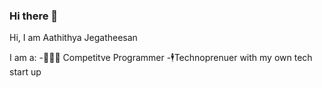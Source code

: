 ### Hi there 👋

Hi, I am Aathithya Jegatheesan

I am a:
-🧑🏾‍💻 Competitve Programmer
-🕴️Technoprenuer with my own tech start up

